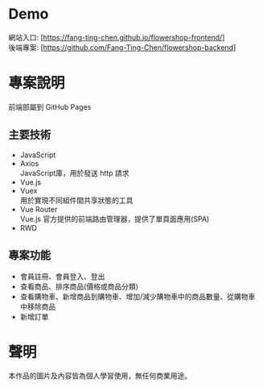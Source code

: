 Demo
===
網站入口: [https://fang-ting-chen.github.io/flowershop-frontend/]  
後端專案: [https://github.com/Fang-Ting-Chen/flowershop-backend]

專案說明
===
前端部屬到 GitHub Pages

主要技術
---
* JavaScript  
* Axios  
   JavaScript庫，用於發送 http 請求
* Vue.js
* Vuex  
   用於實現不同組件間共享狀態的工具
* Vue Router  
   Vue.js 官方提供的前端路由管理器，提供了單頁面應用(SPA)
* RWD

專案功能
---
* 會員註冊、會員登入、登出
* 查看商品、排序商品(價格或商品分類)
* 查看購物車、新增商品到購物車、增加/減少購物車中的商品數量、從購物車中移除商品
* 新增訂單

聲明
===
本作品的圖片及內容皆為個人學習使用，無任何商業用途。
